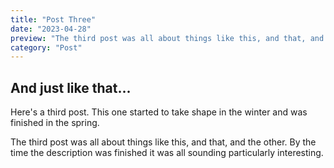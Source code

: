 ```yaml
---
title: "Post Three"
date: "2023-04-28"
preview: "The third post was all about things like this, and that, and the other. By the time the description was finished it was all sounding particularly interesting. "
category: "Post"
---
```


## And just like that...

Here's a third post. This one started to take shape in the winter and was finished in the spring.

The third post was all about things like this, and that, and the other. By the time the description was finished it was all sounding particularly interesting.
